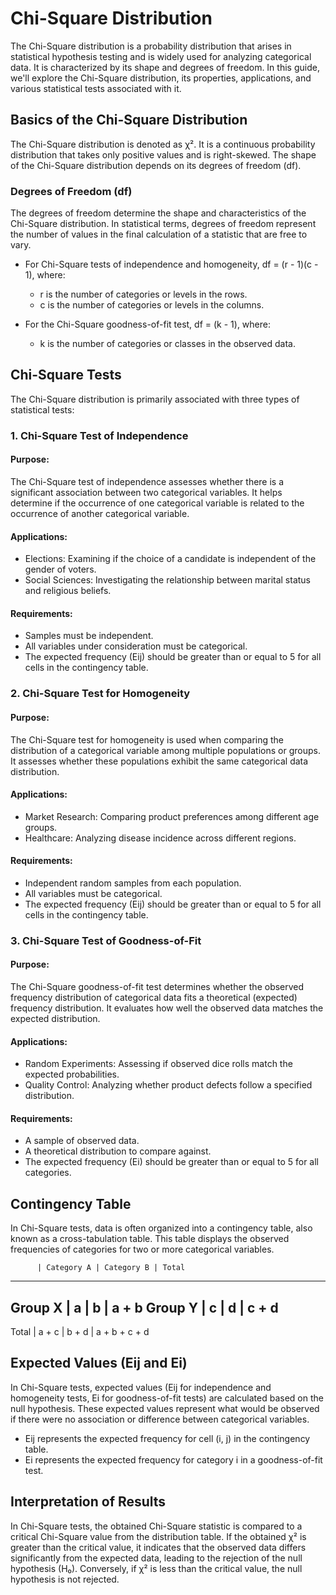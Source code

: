 # Chi-Square Distribution

The Chi-Square distribution is a probability distribution that arises in statistical hypothesis testing and is widely used for analyzing categorical data. It is characterized by its shape and degrees of freedom. In this guide, we'll explore the Chi-Square distribution, its properties, applications, and various statistical tests associated with it.

## Basics of the Chi-Square Distribution

The Chi-Square distribution is denoted as χ². It is a continuous probability distribution that takes only positive values and is right-skewed. The shape of the Chi-Square distribution depends on its degrees of freedom (df).

### Degrees of Freedom (df)

The degrees of freedom determine the shape and characteristics of the Chi-Square distribution. In statistical terms, degrees of freedom represent the number of values in the final calculation of a statistic that are free to vary.

- For Chi-Square tests of independence and homogeneity, df = (r - 1)(c - 1), where:
  - r is the number of categories or levels in the rows.
  - c is the number of categories or levels in the columns.

- For the Chi-Square goodness-of-fit test, df = (k - 1), where:
  - k is the number of categories or classes in the observed data.

## Chi-Square Tests

The Chi-Square distribution is primarily associated with three types of statistical tests:

### 1. Chi-Square Test of Independence

#### Purpose:
The Chi-Square test of independence assesses whether there is a significant association between two categorical variables. It helps determine if the occurrence of one categorical variable is related to the occurrence of another categorical variable.

#### Applications:
- Elections: Examining if the choice of a candidate is independent of the gender of voters.
- Social Sciences: Investigating the relationship between marital status and religious beliefs.

#### Requirements:
- Samples must be independent.
- All variables under consideration must be categorical.
- The expected frequency (Eij) should be greater than or equal to 5 for all cells in the contingency table.

### 2. Chi-Square Test for Homogeneity

#### Purpose:
The Chi-Square test for homogeneity is used when comparing the distribution of a categorical variable among multiple populations or groups. It assesses whether these populations exhibit the same categorical data distribution.

#### Applications:
- Market Research: Comparing product preferences among different age groups.
- Healthcare: Analyzing disease incidence across different regions.

#### Requirements:
- Independent random samples from each population.
- All variables must be categorical.
- The expected frequency (Eij) should be greater than or equal to 5 for all cells in the contingency table.

### 3. Chi-Square Test of Goodness-of-Fit

#### Purpose:
The Chi-Square goodness-of-fit test determines whether the observed frequency distribution of categorical data fits a theoretical (expected) frequency distribution. It evaluates how well the observed data matches the expected distribution.

#### Applications:
- Random Experiments: Assessing if observed dice rolls match the expected probabilities.
- Quality Control: Analyzing whether product defects follow a specified distribution.

#### Requirements:
- A sample of observed data.
- A theoretical distribution to compare against.
- The expected frequency (Ei) should be greater than or equal to 5 for all categories.

## Contingency Table

In Chi-Square tests, data is often organized into a contingency table, also known as a cross-tabulation table. This table displays the observed frequencies of categories for two or more categorical variables.

          | Category A | Category B | Total
---------------------------------------------
Group X   |     a      |     b      | a + b
Group Y   |     c      |     d      | c + d
---------------------------------------------
Total     | a + c      | b + d      | a + b + c + d


## Expected Values (Eij and Ei)

In Chi-Square tests, expected values (Eij for independence and homogeneity tests, Ei for goodness-of-fit tests) are calculated based on the null hypothesis. These expected values represent what would be observed if there were no association or difference between categorical variables.

- Eij represents the expected frequency for cell (i, j) in the contingency table.
- Ei represents the expected frequency for category i in a goodness-of-fit test.

## Interpretation of Results

In Chi-Square tests, the obtained Chi-Square statistic is compared to a critical Chi-Square value from the distribution table. If the obtained χ² is greater than the critical value, it indicates that the observed data differs significantly from the expected data, leading to the rejection of the null hypothesis (H₀). Conversely, if χ² is less than the critical value, the null hypothesis is not rejected.

